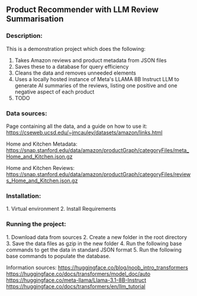 <h2>Product Recommender with LLM Review Summarisation</h2>

<h3>Description:</h3>

This is a demonstration project which does the following:
1. Takes Amazon reviews and product metadata from JSON files
2. Saves these to a database for query efficiency
3. Cleans the data and removes unneeded elements
4. Uses a locally hosted instance of Meta's LLAMA 8B Instruct LLM to generate AI summaries of the reviews,
listing one positive and one negative aspect of each product
5. TODO


<h3>Data sources:</h3>

Page containing all the data, and a guide on how to use it:
https://cseweb.ucsd.edu/~jmcauley/datasets/amazon/links.html

Home and Kitchen Metadata:
https://snap.stanford.edu/data/amazon/productGraph/categoryFiles/meta_Home_and_Kitchen.json.gz

Home and Kitchen Reviews:
https://snap.stanford.edu/data/amazon/productGraph/categoryFiles/reviews_Home_and_Kitchen.json.gz


<h3>Installation:</h3>
1. Virtual environment
2. Install Requirements

<h3>Running the project:</h3>
1. Download data from sources
2. Create a new folder in the root directory
3. Save the data files as gzip in the new folder
4. Run the following base commands to get the data in standard JSON format
5. Run the following base commands to populate the database.

Information sources:
https://huggingface.co/blog/noob_intro_transformers
https://huggingface.co/docs/transformers/model_doc/auto
https://huggingface.co/meta-llama/Llama-3.1-8B-Instruct
https://huggingface.co/docs/transformers/en/llm_tutorial
